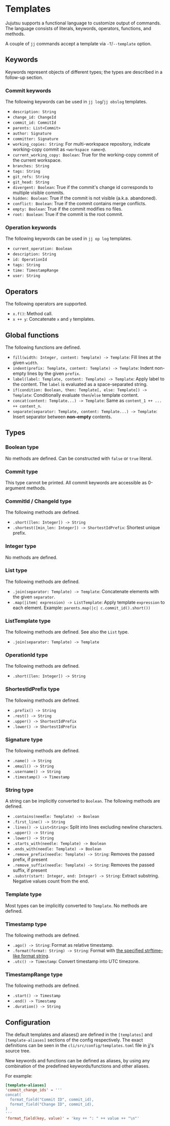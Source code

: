 # Templates

Jujutsu supports a functional language to customize output of commands.
The language consists of literals, keywords, operators, functions, and
methods.

A couple of `jj` commands accept a template via `-T`/`--template` option.

## Keywords

Keywords represent objects of different types; the types are described in
a follow-up section.

### Commit keywords

The following keywords can be used in `jj log`/`jj obslog` templates.

* `description: String`
* `change_id: ChangeId`
* `commit_id: CommitId`
* `parents: List<Commit>`
* `author: Signature`
* `committer: Signature`
* `working_copies: String`: For multi-workspace repository, indicate
  working-copy commit as `<workspace name>@`.
* `current_working_copy: Boolean`: True for the working-copy commit of the
  current workspace.
* `branches: String`
* `tags: String`
* `git_refs: String`
* `git_head: String`
* `divergent: Boolean`: True if the commit's change id corresponds to multiple
  visible commits.
* `hidden: Boolean`: True if the commit is not visible (a.k.a. abandoned).
* `conflict: Boolean`: True if the commit contains merge conflicts.
* `empty: Boolean`: True if the commit modifies no files.
* `root: Boolean`: True if the commit is the root commit.

### Operation keywords

The following keywords can be used in `jj op log` templates.

* `current_operation: Boolean`
* `description: String`
* `id: OperationId`
* `tags: String`
* `time: TimestampRange`
* `user: String`

## Operators

The following operators are supported.

* `x.f()`: Method call.
* `x ++ y`: Concatenate `x` and `y` templates.

## Global functions

The following functions are defined.

* `fill(width: Integer, content: Template) -> Template`: Fill lines at
  the given `width`.
* `indent(prefix: Template, content: Template) -> Template`: Indent
  non-empty lines by the given `prefix`.
* `label(label: Template, content: Template) -> Template`: Apply label to
  the content. The `label` is evaluated as a space-separated string.
* `if(condition: Boolean, then: Template[, else: Template]) -> Template`:
  Conditionally evaluate `then`/`else` template content.
* `concat(content: Template...) -> Template`:
  Same as `content_1 ++ ... ++ content_n`.
* `separate(separator: Template, content: Template...) -> Template`:
  Insert separator between **non-empty** contents.

## Types

### Boolean type

No methods are defined. Can be constructed with `false` or `true` literal.

### Commit type

This type cannot be printed. All commit keywords are accessible as 0-argument
methods.

### CommitId / ChangeId type

The following methods are defined.

* `.short([len: Integer]) -> String`
* `.shortest([min_len: Integer]) -> ShortestIdPrefix`: Shortest unique prefix.

### Integer type

No methods are defined.

### List type

The following methods are defined.

* `.join(separator: Template) -> Template`: Concatenate elements with
  the given `separator`.
* `.map(|item| expression) -> ListTemplate`: Apply template `expression`
  to each element. Example: `parents.map(|c| c.commit_id().short())`

### ListTemplate type

The following methods are defined. See also the `List` type.

* `.join(separator: Template) -> Template`

### OperationId type

The following methods are defined.

* `.short([len: Integer]) -> String`

### ShortestIdPrefix type

The following methods are defined.

* `.prefix() -> String`
* `.rest() -> String`
* `.upper() -> ShortestIdPrefix`
* `.lower() -> ShortestIdPrefix`

### Signature type

The following methods are defined.

* `.name() -> String`
* `.email() -> String`
* `.username() -> String`
* `.timestamp() -> Timestamp`

### String type

A string can be implicitly converted to `Boolean`. The following methods are
defined.

* `.contains(needle: Template) -> Boolean`
* `.first_line() -> String`
* `.lines() -> List<String>`: Split into lines excluding newline characters.
* `.upper() -> String`
* `.lower() -> String`
* `.starts_with(needle: Template) -> Boolean`
* `.ends_with(needle: Template) -> Boolean`
* `.remove_prefix(needle: Template) -> String`: Removes the passed prefix, if present
* `.remove_suffix(needle: Template) -> String`: Removes the passed suffix, if present
* `.substr(start: Integer, end: Integer) -> String`: Extract substring. Negative values count from the end.

### Template type

Most types can be implicitly converted to `Template`. No methods are defined.

### Timestamp type

The following methods are defined.

* `.ago() -> String`: Format as relative timestamp.
* `.format(format: String) -> String`: Format with [the specified strftime-like
  format string](https://docs.rs/chrono/latest/chrono/format/strftime/).
* `.utc() -> Timestamp`: Convert timestamp into UTC timezone.

### TimestampRange type

The following methods are defined.

* `.start() -> Timestamp`
* `.end() -> Timestamp`
* `.duration() -> String`

## Configuration

The default templates and aliases() are defined in the `[templates]` and
`[template-aliases]` sections of the config respectively. The exact definitions
can be seen in the `cli/src/config/templates.toml` file in jj's source tree.

<!--- TODO: Find a way to embed the default config files in the docs -->

New keywords and functions can be defined as aliases, by using any
combination of the predefined keywords/functions and other aliases.

For example:

```toml
[template-aliases]
'commit_change_ids' = '''
concat(
  format_field("Commit ID", commit_id),
  format_field("Change ID", commit_id),
)
'''
'format_field(key, value)' = 'key ++ ": " ++ value ++ "\n"'
```
